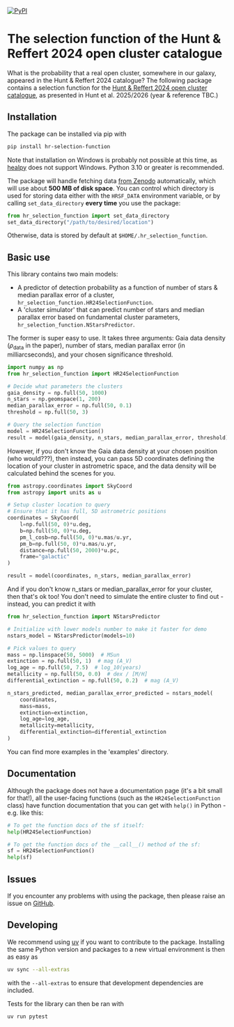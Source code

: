 [![PyPI](https://img.shields.io/badge/PyPI-package-blue.svg)](https://pypi.org/project/hr-selection-function/)


# The selection function of the Hunt & Reffert 2024 open cluster catalogue

What is the probability that a real open cluster, somewhere in our galaxy, appeared in the Hunt & Reffert 2024 catalogue? The following package contains a selection function for the [Hunt & Reffert 2024 open cluster catalogue](https://ui.adsabs.harvard.edu/abs/2024A%26A...686A..42H/abstract), as presented in Hunt et al. 2025/2026 (year & reference TBC.)


## Installation

The package can be installed via pip with

```bash
pip install hr-selection-function
```

Note that installation on Windows is probably not possible at this time, as [healpy](https://github.com/healpy/healpy) does not support Windows. Python 3.10 or greater is recommended.

The package will handle fetching data [from Zenodo](https://zenodo.org/records/17350533) automatically, which will use about **500 MB of disk space**. You can control which directory is used for storing data either with the `HRSF_DATA` environment variable, or by calling `set_data_directory` **every time** you use the package:

```python
from hr_selection_function import set_data_directory
set_data_directory("/path/to/desired/location")
```

Otherwise, data is stored by default at `$HOME/.hr_selection_function`.


## Basic use

This library contains two main models: 

- A predictor of detection probability as a function of number of stars & median parallax error of a cluster, `hr_selection_function.HR24SelectionFunction`.
- A 'cluster simulator' that can predict number of stars and median parallax error based on fundamental cluster parameters, `hr_selection_function.NStarsPredictor`.

The former is super easy to use. It takes three arguments: Gaia data density ($\rho_\mathrm{data}$ in the paper), number of stars, median parallax error (in milliarcseconds), and your chosen significance threshold.

```python
import numpy as np
from hr_selection_function import HR24SelectionFunction

# Decide what parameters the clusters
gaia_density = np.full(50, 1000)
n_stars = np.geomspace(1, 200)
median_parallax_error = np.full(50, 0.1)
threshold = np.full(50, 3)

# Query the selection function
model = HR24SelectionFunction()
result = model(gaia_density, n_stars, median_parallax_error, threshold)
```

However, if you don't know the Gaia data density at your chosen position (who would???), then instead, you can pass 5D coordinates defining the location of your cluster in astrometric space, and the data density will be calculated behind the scenes for you.


```python
from astropy.coordinates import SkyCoord
from astropy import units as u

# Setup cluster location to query
# Ensure that it has full, 5D astrometric positions
coordinates = SkyCoord(
    l=np.full(50, 0)*u.deg,
    b=np.full(50, 0)*u.deg,
    pm_l_cosb=np.full(50, 0)*u.mas/u.yr,
    pm_b=np.full(50, 0)*u.mas/u.yr,
    distance=np.full(50, 2000)*u.pc,
    frame="galactic"
)

result = model(coordinates, n_stars, median_parallax_error)
```

And if you don't know n_stars or median_parallax_error for your cluster, then that's ok too! You don't need to simulate the entire cluster to find out - instead, you can predict it with

```python
from hr_selection_function import NStarsPredictor

# Initialize with lower models number to make it faster for demo
nstars_model = NStarsPredictor(models=10)

# Pick values to query
mass = np.linspace(50, 5000)  # MSun
extinction = np.full(50, 1)  # mag (A_V)
log_age = np.full(50, 7.5)  # log_10(years)
metallicity = np.full(50, 0.0)  # dex / [M/H]
differential_extinction = np.full(50, 0.2)  # mag (A_V)

n_stars_predicted, median_parallax_error_predicted = nstars_model(
    coordinates, 
    mass=mass, 
    extinction=extinction, 
    log_age=log_age, 
    metallicity=metallicity, 
    differential_extinction=differential_extinction
)
```

You can find more examples in the 'examples' directory.


## Documentation

Although the package does not have a documentation page (it's a bit small for that!), all the user-facing functions (such as the `HR24SelectionFunction` class) have function documentation that you can get with `help()` in Python - e.g. like this:

```python
# To get the function docs of the sf itself:
help(HR24SelectionFunction)

# To get the function docs of the __call__() method of the sf:
sf = HR24SelectionFunction()
help(sf)
```


## Issues

If you encounter any problems with using the package, then please raise an issue on [GitHub](https://github.com/emilyhunt/hr_selection_function/issues).


## Developing

We recommend using [uv](https://docs.astral.sh/uv/) if you want to contribute to the package. Installing the same Python version and packages to a new virtual environment is then as easy as

```bash
uv sync --all-extras
```

with the `--all-extras` to ensure that development dependencies are included.

Tests for the library can then be ran with

```bash
uv run pytest
```